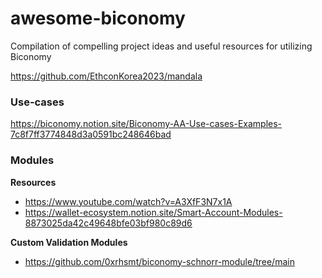 # awesome-biconomy
Compilation of compelling project ideas and useful resources for utilizing Biconomy

https://github.com/EthconKorea2023/mandala

### Use-cases
https://biconomy.notion.site/Biconomy-AA-Use-cases-Examples-7c8f7ff3774848d3a0591bc248646bad

### Modules
**Resources**
- https://www.youtube.com/watch?v=A3XfF3N7x1A
- https://wallet-ecosystem.notion.site/Smart-Account-Modules-8873025da42c49648bfe03bf980c89d6

**Custom Validation Modules**
- https://github.com/0xrhsmt/biconomy-schnorr-module/tree/main
